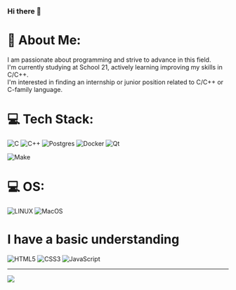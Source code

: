 ### Hi there 👋

# 💫 About Me:
I am passionate about programming and strive to advance in this field. <br>
I'm currently studying at School 21, actively learning improving my skills in C/C++.<br>
I'm interested in finding an internship or junior position related to C/C++ or C-family language.<br>


# 💻 Tech Stack:
![C](https://img.shields.io/badge/c-%2300599C.svg?style=for-the-badge&logo=c&logoColor=white) 
![C++](https://img.shields.io/badge/c++-%2300599C.svg?style=for-the-badge&logo=c%2B%2B&logoColor=white) 
![Postgres](https://img.shields.io/badge/postgres-%23316192.svg?style=for-the-badge&logo=postgresql&logoColor=white) 
![Docker](https://img.shields.io/badge/docker-%230db7ed.svg?style=for-the-badge&logo=docker&logoColor=white) 
![Qt](https://img.shields.io/badge/Qt-%23217346.svg?style=for-the-badge&logo=Qt&logoColor=white)

![Make](https://img.shields.io/badge/Make-%23008FBA.svg?color=red&style=for-the-badge&logo=Make&logoColor=white)

# 💻 OS:
![LINUX](https://img.shields.io/badge/Linux-FCC624?style=for-the-badge&logo=linux&logoColor=black)
![MacOS](https://img.shields.io/badge/mac%20os-000000?style=for-the-badge&logo=apple&logoColor=white)

# I have a basic understanding
![HTML5](https://img.shields.io/badge/HTML5-%231572B6.svg?color=red&style=for-the-badge&logo=HTML5&logoColor=white)
![CSS3](https://img.shields.io/badge/css3-%231572B6.svg?style=for-the-badge&logo=css3&logoColor=white)
![JavaScript](https://img.shields.io/badge/JavaScript-%231572B6.svg?color=orange&style=for-the-badge&logo=JavaScript&logoColor=white)

---
[![](https://visitcount.itsvg.in/api?id=Afargy&icon=0&color=0)](https://visitcount.itsvg.in)

<!-- Proudly created with GPRM ( https://gprm.itsvg.in ) -->
